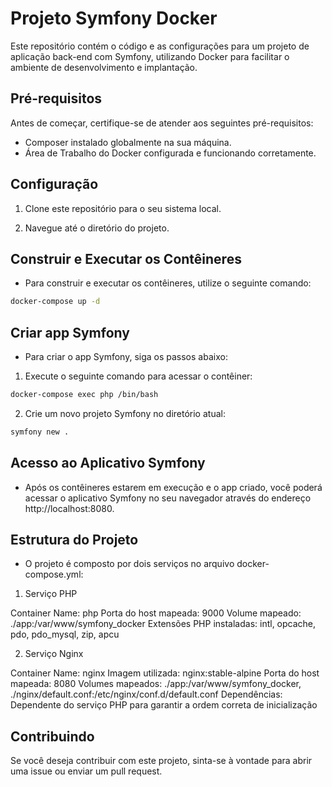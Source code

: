 # Projeto Symfony Docker

Este repositório contém o código e as configurações para um projeto de aplicação back-end com Symfony, utilizando Docker para facilitar o ambiente de desenvolvimento e implantação. 

## Pré-requisitos

Antes de começar, certifique-se de atender aos seguintes pré-requisitos:

- Composer instalado globalmente na sua máquina.
- Área de Trabalho do Docker configurada e funcionando corretamente.

## Configuração

1. Clone este repositório para o seu sistema local.

2. Navegue até o diretório do projeto.

## Construir e Executar os Contêineres

- Para construir e executar os contêineres, utilize o seguinte comando:

```bash
docker-compose up -d
```
## Criar app Symfony

- Para criar o app Symfony, siga os passos abaixo:

1. Execute o seguinte comando para acessar o contêiner:

```bash
docker-compose exec php /bin/bash
```
2. Crie um novo projeto Symfony no diretório atual:

```bash
symfony new .
```
## Acesso ao Aplicativo Symfony

- Após os contêineres estarem em execução e o app criado, você poderá acessar o aplicativo Symfony no seu navegador através do endereço http://localhost:8080.

## Estrutura do Projeto

- O projeto é composto por dois serviços no arquivo docker-compose.yml:

1. Serviço PHP

Container Name: php
Porta do host mapeada: 9000
Volume mapeado: ./app:/var/www/symfony_docker
Extensões PHP instaladas: intl, opcache, pdo, pdo_mysql, zip, apcu

2. Serviço Nginx

Container Name: nginx
Imagem utilizada: nginx:stable-alpine
Porta do host mapeada: 8080
Volumes mapeados: ./app:/var/www/symfony_docker, ./nginx/default.conf:/etc/nginx/conf.d/default.conf
Dependências: Dependente do serviço PHP para garantir a ordem correta de inicialização

## Contribuindo

Se você deseja contribuir com este projeto, sinta-se à vontade para abrir uma issue ou enviar um pull request.

